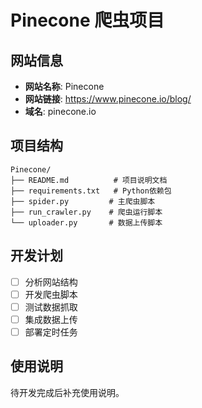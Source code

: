 # Pinecone 爬虫项目

## 网站信息
- **网站名称**: Pinecone
- **网站链接**: https://www.pinecone.io/blog/
- **域名**: pinecone.io

## 项目结构
```
Pinecone/
├── README.md          # 项目说明文档
├── requirements.txt   # Python依赖包
├── spider.py         # 主爬虫脚本
├── run_crawler.py    # 爬虫运行脚本
└── uploader.py       # 数据上传脚本
```

## 开发计划
- [ ] 分析网站结构
- [ ] 开发爬虫脚本
- [ ] 测试数据抓取
- [ ] 集成数据上传
- [ ] 部署定时任务

## 使用说明
待开发完成后补充使用说明。
